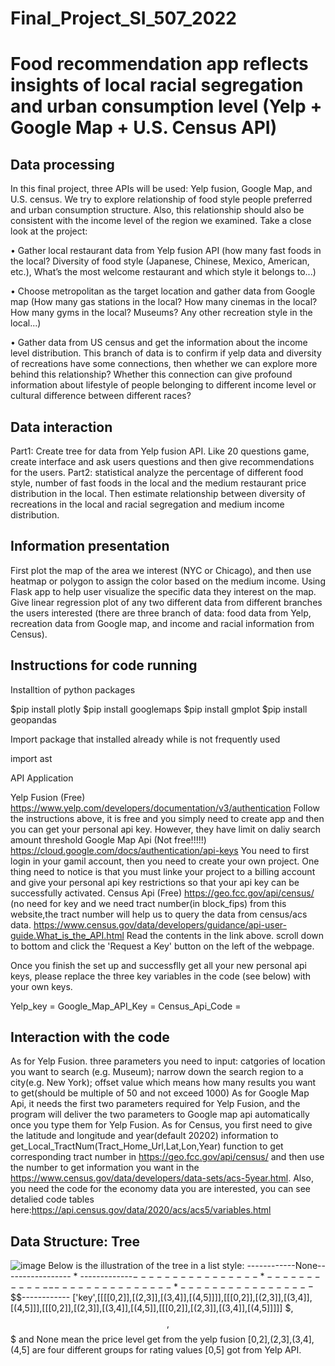 #                                                                   Final_Project_SI_507_2022

# Food recommendation app reflects insights of local racial segregation and urban consumption level (Yelp + Google Map + U.S. Census API)

## Data processing

In this final project, three APIs will be used: Yelp fusion, Google Map, and U.S. census. We try to explore relationship of food style people preferred and urban consumption structure. Also, this relationship should also be consistent with the income level of the region we examined. Take a close look at the project:

•	Gather local restaurant data from Yelp fusion API (how many fast foods in the local? Diversity of food style (Japanese, Chinese, Mexico, American, etc.), What’s the most welcome restaurant and which style it belongs to...)

•	Choose metropolitan as the target location and gather data from Google map (How many gas stations in the local? How many cinemas in the local? How many gyms in the local? Museums? Any other recreation style in the local...)

•	Gather data from US census and get the information about the income level distribution. This branch of data is to confirm if yelp data and diversity of recreations have some connections, then whether we can explore more behind this relationship? Whether this connection can give profound information about lifestyle of people belonging to different income level or cultural difference between different races?

## Data interaction

Part1: Create tree for data from Yelp fusion API. Like 20 questions game, create interface and ask users questions and then give recommendations for the users.
Part2: statistical analyze the percentage of different food style, number of fast foods in the local and the medium restaurant price distribution in the local. Then estimate relationship between diversity of recreations in the local and racial segregation and medium income distribution.

## Information presentation

First plot the map of the area we interest (NYC or Chicago), and then use heatmap or polygon to assign the color based on the medium income. Using Flask app to help user visualize the specific data they interest on the map. Give linear regression plot of any two different data from different branches the users interested (there are three branch of data: food data from Yelp, recreation data from Google map, and income and racial information from Census).

## Instructions for code running

Installtion of python packages

$pip install plotly
$pip install googlemaps
$pip install gmplot
$pip install geopandas

Import package that installed already while is not frequently used

import ast

API Application

Yelp Fusion (Free)
https://www.yelp.com/developers/documentation/v3/authentication
Follow the instructions above, it is free and you simply need to create app and then you can get your personal api key. However, they have limit on daliy search amount threshold
Google Map Api (Not free!!!!!)
https://cloud.google.com/docs/authentication/api-keys
You need to first login in your gamil account, then you need to create your own project. One thing need to notice is that you must linke your project to a billing account and give your personal api key restrictions so that your api key can be successfully activated.
Census Api (Free)
https://geo.fcc.gov/api/census/ (no need for key and we need tract number(in block_fips) from this website,the tract number will help us to query the data from census/acs data.
https://www.census.gov/data/developers/guidance/api-user-guide.What_is_the_API.html
Read the contents in the link above. scroll down to bottom and click the 'Request a Key' button on the left of the webpage.

Once you finish the set up and successflly get all your new personal api keys, please replace the three key variables in the code (see below) with your own keys. 

Yelp_key = <your key>
Google_Map_API_Key = <your key>
Census_Api_Code = <your key>

## Interaction with the code
  As for Yelp Fusion. three parameters you need to input: catgories of location you want to search (e.g. Museum); narrow down the search region to a city(e.g. New York); offset value which means how many results you want to get(should be multiple of 50 and not exceed 1000)
  As for Google Map Api, it needs the first two parameters required for Yelp Fusion, and the program will deliver the two parameters to Google map api automatically once you type them for Yelp Fusion.
  As for Census, you first need to give the latitude and longitude and year(default 20202) information to get_Local_TractNum(Tract_Home_Url,Lat,Lon,Year) function to get corresponding tract number in https://geo.fcc.gov/api/census/  and then use the number to get information you want in the https://www.census.gov/data/developers/data-sets/acs-5year.html. Also, you need the code for the economy data you are interested, you can see detalied code tables here:https://api.census.gov/data/2020/acs/acs5/variables.html
  
## Data Structure: Tree
  
  ![image](https://user-images.githubusercontent.com/58121031/166068492-242df513-3bd6-4c48-8843-bf05337349a0.png)
Below is the illustration of the tree in a list style:
        ------------None----------------- *  -------------$---------------- * -------------$$--------------- * -----------------$$$------------
['key',[[[[0,2]],[(2,3]],[(3,4]],[(4,5]]]],[[[0,2]],[(2,3]],[(3,4]],[(4,5]]],[[[0,2]],[(2,3]],[(3,4]],[(4,5]],[[[0,2]],[(2,3]],[(3,4]],[(4,5]]]]]
$, $$, $$$ and None mean the price level get from the yelp fusion
[0,2],(2,3],(3,4],(4,5] are four different groups for rating values [0,5] got from Yelp API.
